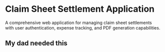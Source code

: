 # Claim Sheet Settlement Application

A comprehensive web application for managing claim sheet settlements with user authentication, expense tracking, and PDF generation capabilities.

## My dad needed this

